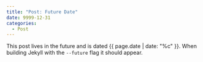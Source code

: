 ```yaml
---
title: "Post: Future Date"
date: 9999-12-31
categories:
  - Post
---
```


This post lives in the future and is dated {{ page.date | date: "%c" }}. When building Jekyll with the `--future` flag it should appear.

